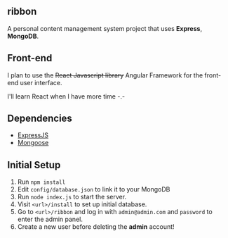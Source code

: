 ## ribbon
A personal content management system project that uses **Express**, **MongoDB**.

## Front-end
I plan to use the ~~React Javascript library~~ Angular Framework for the front-end user interface.

I'll learn React when I have more time -.-

## Dependencies

 - [ExpressJS](https://expressjs.com/)
 - [Mongoose](http://mongoosejs.com/)

## Initial Setup

 1. Run `npm install`
 2. Edit `config/database.json` to link it to your MongoDB
 3. Run `node index.js` to start the server.
 4. Visit `<url>/install` to set up initial database.
 5. Go to `<url>/ribbon` and log in with `admin@admin.com` and `password` to enter the admin panel.
 6. Create a new user before deleting the **admin** account!
